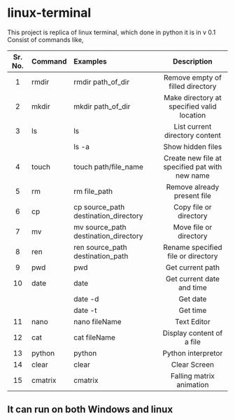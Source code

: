 # linux-terminal
This project is replica of linux terminal, which done in python
it is in v 0.1
Consist of commands like,
  
| Sr. No. | Command | Examples | Description |
|:--------:| :-------------| :------| :----:|
| 1 | rmdir | rmdir path_of_dir | Remove empty of filled directory|
| 2 | mkdir | mkdir path_of_dir | Make directory at specified valid location|
| 3 | ls | ls | List current directory content|
||| ls -a | Show hidden files
| 4 | touch | touch path/file_name | Create new file at specified pat with new name |
| 5 | rm | rm file_path | Remove already present file |
| 6 | cp | cp source_path destination_directory | Copy file or directory |
| 7 | mv | mv source_path destination_directory | Move file or directory |
| 8 | ren | ren source_path destination_path | Rename specified file or directory |
| 9 | pwd | pwd | Get current path |
| 10 | date | date | Get current date and time |
||| date -d | Get date |
||| date -t | Get time |
| 11 | nano | nano fileName | Text Editor |
| 12 | cat | cat fileName | Display content of a file |
| 13 | python | python | Python interpretor |
| 14 | clear | clear | Clear Screen |
| 15 | cmatrix | cmatrix | Falling matrix animation |

## It can run on both Windows and linux ##
